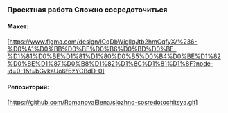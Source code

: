 ### Проектная работа **Сложно сосредоточиться**
#### Макет:
[https://www.figma.com/design/lCqDbWjgllgJtb2hmCqfyX/%236-%D0%A1%D0%BB%D0%BE%D0%B6%D0%BD%D0%BE-%D1%81%D0%BE%D1%81%D1%80%D0%B5%D0%B4%D0%BE%D1%82%D0%BE%D1%87%D0%B8%D1%82%D1%8C%D1%81%D1%8F?node-id=0-1&t=bGvkaUo6f6zYCBdD-0]
#### Репозиторий:
[https://github.com/RomanovaElena/slozhno-sosredotochitsya.git]
